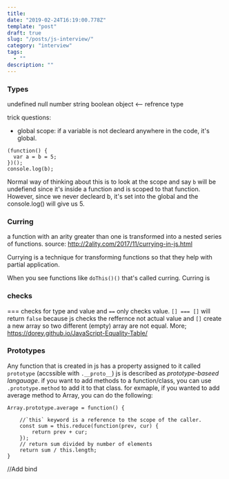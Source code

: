 ```yaml
---
title:
date: "2019-02-24T16:19:00.778Z"
template: "post"
draft: true
slug: "/posts/js-interview/"
category: "interview"
tags:
  - ""
description: ""
---
```


### Types

undefined
null
number
string
boolean
object <-- refrence type

trick questions:

- global scope: if a variable is not decleard anywhere in the code, it's global.

```
(function() {
  var a = b = 5;
})();
console.log(b);
```

Normal way of thinking about this is to look at the scope and say `b` will be undefiend since it's inside a function and is scoped to that function. However, since we never decleard b, it's set into the global and the console.log() will give us 5.

### Curring

a function with an arity greater than one is transformed into a nested series of functions.
source: http://2ality.com/2017/11/currying-in-js.html

Currying is a technique for transforming functions so that they help with partial application.

When you see functions like `doThis()()` that's called curring. Curring is

### checks

=== checks for type and value and `==` only checks value.
`[] === []` will return `false` because js checks the reffernce not actual value and `[]` create a new array so two different (empty) array are not equal.
More; https://dorey.github.io/JavaScript-Equality-Table/

### Prototypes

Any function that is created in js has a property assigned to it called `prototype` (accssible with `.__proto__`)
js is described as _prototype-baseed langauage_.
if you want to add methods to a function/class, you can use `.prototype.method` to add it to that class. for exmaple, if you wanted to add average method to Array, you can do the following:

```
Array.prototype.average = function() {

    //`this` keyword is a reference to the scope of the caller.
    const sum = this.reduce(function(prev, cur) {
        return prev + cur;
    });
    // return sum divided by number of elements
    return sum / this.length;
}
```

//Add bind
